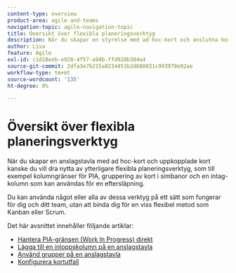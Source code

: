```yaml
---
content-type: overview
product-area: agile-and-teams
navigation-topic: agile-navigation-topic
title: Översikt över flexibla planeringsverktyg
description: När du skapar en styrelse med ad hoc-kort och anslutna kort kanske du vill utnyttja de extra flexibla planeringsverktygen i ritytorna.
author: Lisa
feature: Agile
exl-id: c1d28eeb-e920-4f57-a94b-ffd928b384a4
source-git-commit: 2dfa3e7b215a8234453b2d688031c993978e02ae
workflow-type: tm+mt
source-wordcount: '135'
ht-degree: 0%

---
```


# Översikt över flexibla planeringsverktyg

När du skapar en anslagstavla med ad hoc-kort och uppkopplade kort kanske du vill dra nytta av ytterligare flexibla planeringsverktyg, som till exempel kolumngränser för PIA, gruppering av kort i simbanor och en intag-kolumn som kan användas för en eftersläpning.

Du kan använda något eller alla av dessa verktyg på ett sätt som fungerar för dig och ditt team, utan att binda dig för en viss flexibel metod som Kanban eller Scrum.

Det här avsnittet innehåller följande artiklar:

* [Hantera PIA-gränsen (Work In Progress) direkt](/help/quicksilver/agile/use-boards-agile-planning-tools/manage-wip-limit-on-board.md)
* [Lägga till en inloppskolumn på en anslagstavla](/help/quicksilver/agile/use-boards-agile-planning-tools/add-intake-column-to-board.md)
* [Använd grupper på en anslagstavla](/help/quicksilver/agile/use-boards-agile-planning-tools/group-cards-on-board.md)
* [Konfigurera kortutfall](/help/quicksilver/agile/use-boards-agile-planning-tools/configure-card-falloff.md)
